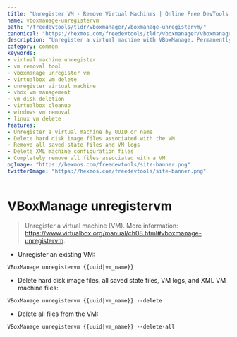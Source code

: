 ```yaml
---
title: "Unregister VM - Remove Virtual Machines | Online Free DevTools by Hexmos"
name: vboxmanage-unregistervm
path: "/freedevtools/tldr/vboxmanager/vboxmanage-unregistervm/"
canonical: "https://hexmos.com/freedevtools/tldr/vboxmanager/vboxmanage-unregistervm/"
description: "Unregister a virtual machine with VBoxManage. Permanently remove VMs, delete associated files, and reclaim storage space. Free online tool, no registration required."
category: common
keywords:
- virtual machine unregister
- vm removal tool
- vboxmanage unregister vm
- virtualbox vm delete
- unregister virtual machine
- vbox vm management
- vm disk deletion
- virtualbox cleanup
- windows vm removal
- linux vm delete
features:
- Unregister a virtual machine by UUID or name
- Delete hard disk image files associated with the VM
- Remove all saved state files and VM logs
- Delete XML machine configuration files
- Completely remove all files associated with a VM
ogImage: "https://hexmos.com/freedevtools/site-banner.png"
twitterImage: "https://hexmos.com/freedevtools/site-banner.png"
---
```


# VBoxManage unregistervm

> Unregister a virtual machine (VM).
> More information: <https://www.virtualbox.org/manual/ch08.html#vboxmanage-unregistervm>.

- Unregister an existing VM:

`VBoxManage unregistervm {{uuid|vm_name}}`

- Delete hard disk image files, all saved state files, VM logs, and XML VM machine files:

`VBoxManage unregistervm {{uuid|vm_name}} --delete`

- Delete all files from the VM:

`VBoxManage unregistervm {{uuid|vm_name}} --delete-all`
